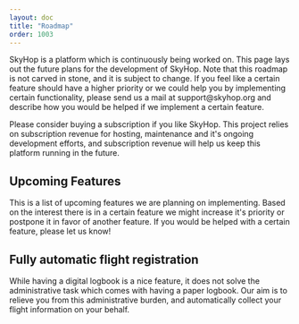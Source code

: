 ```yaml
---
layout: doc
title: "Roadmap"
order: 1003
---
```


<p class="font-thin text-lg">SkyHop is a platform which is continuously being worked on. This page lays out the future plans for the development of SkyHop. Note that this roadmap is not carved in stone, and it is subject to change. If you feel like a certain feature should have a higher priority or we could help you by implementing certain functionality, please send us a mail at support@skyhop.org and describe how you would be helped if we implement a certain feature.</p>

Please consider buying a subscription if you like SkyHop. This project relies on subscription revenue for hosting, maintenance and it's ongoing development efforts, and subscription revenue will help us keep this platform running in the future.

## Upcoming Features
This is a list of upcoming features we are planning on implementing. Based on the interest there is in a certain feature we might increase it's priority or postpone it in favor of another feature. If you would be helped with a certain feature, please let us know!

## Fully automatic flight registration
While having a digital logbook is a nice feature, it does not solve the administrative task which comes with having a paper logbook. Our aim is to relieve you from this administrative burden, and automatically collect your flight information on your behalf.